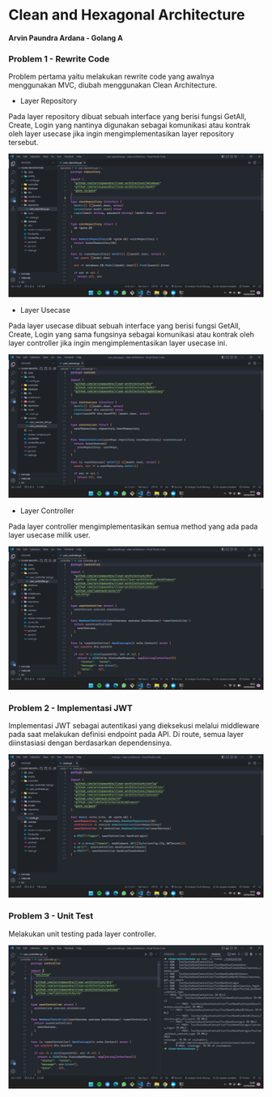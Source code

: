 # Clean and Hexagonal Architecture

#### Arvin Paundra Ardana - Golang A

### Problem 1 - Rewrite Code

Problem pertama yaitu melakukan rewrite code yang awalnya menggunakan MVC, diubah menggunakan Clean Architecture.

- Layer Repository

Pada layer repository dibuat sebuah interface yang berisi fungsi GetAll, Create, Login yang nantinya digunakan sebagai komunikasi atau kontrak oleh layer usecase jika ingin mengimplementasikan layer repository tersebut.

![img1](https://github.com/arvinpaundra/go_arvin-paundra-ardana/blob/master/21_Clean%20and%20Hexagonal%20Architecture/screenshots/Screenshot_36.png)

- Layer Usecase

Pada layer usecase dibuat sebuah interface yang berisi fungsi GetAll, Create, Login yang sama fungsinya sebagai komunikasi atau kontrak oleh layer controller jika ingin mengimplementasikan layer usecase ini.

![img2](https://github.com/arvinpaundra/go_arvin-paundra-ardana/blob/master/21_Clean%20and%20Hexagonal%20Architecture/screenshots/Screenshot_37.png)

- Layer Controller

Pada layer controller mengimplementasikan semua method yang ada pada layer usecase milik user.

![img3](https://github.com/arvinpaundra/go_arvin-paundra-ardana/blob/master/21_Clean%20and%20Hexagonal%20Architecture/screenshots/Screenshot_38.png)

### Problem 2 - Implementasi JWT

Implementasi JWT sebagai autentikasi yang dieksekusi melalui middleware pada saat melakukan definisi endpoint pada API. Di route, semua layer diinstasiasi dengan berdasarkan dependensinya.

![img4](https://github.com/arvinpaundra/go_arvin-paundra-ardana/blob/master/21_Clean%20and%20Hexagonal%20Architecture/screenshots/Screenshot_39.png)

### Problem 3 - Unit Test

Melakukan unit testing pada layer controller.

![img5](https://github.com/arvinpaundra/go_arvin-paundra-ardana/blob/master/21_Clean%20and%20Hexagonal%20Architecture/screenshots/Screenshot_40.png)
